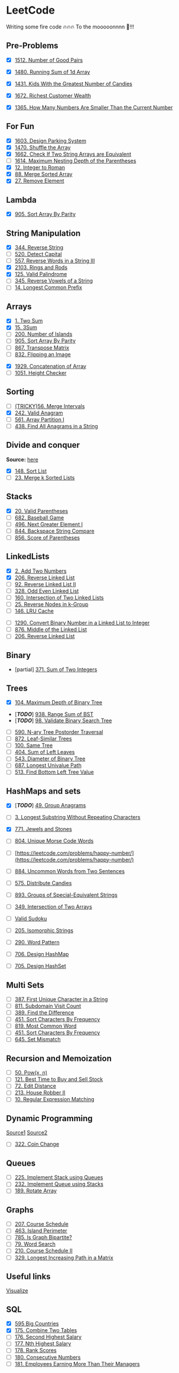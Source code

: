 # LeetCode

Writing some fire code 🔥🔥🔥 To the mooooonnnn 🚀!!!

## Pre-Problems

* [x] [1512. Number of Good Pairs](https://leetcode.com/problems/number-of-good-pairs/)
* [x] [1480. Running Sum of 1d Array](https://leetcode.com/problems/running-sum-of-1d-array/)
* [x] [1431. Kids With the Greatest Number of Candies](https://leetcode.com/problems/kids-with-the-greatest-number-of-candies/)
* [x] [1672. Richest Customer Wealth](https://leetcode.com/problems/richest-customer-wealth/)

* [x] [1365. How Many Numbers Are Smaller Than the Current Number](https://leetcode.com/problems/how-many-numbers-are-smaller-than-the-current-number/)

## For Fun

* [x] [1603. Design Parking System](https://leetcode.com/problems/design-parking-system/)
* [x] [1470. Shuffle the Array](https://leetcode.com/problems/shuffle-the-array/)
* [x] [1662. Check If Two String Arrays are Equivalent](https://leetcode.com/problems/check-if-two-string-arrays-are-equivalent/)
* [ ] [1614. Maximum Nesting Depth of the Parentheses](https://leetcode.com/problems/maximum-nesting-depth-of-the-parentheses/)
* [x] [12. Integer to Roman](https://leetcode.com/problems/integer-to-roman/description/)
* [x] [88. Merge Sorted Array](https://leetcode.com/problems/merge-sorted-array/)
* [x] [27. Remove Element](https://leetcode.com/problems/remove-element/?envType=study-plan-v2&envId=top-interview-150)

## Lambda

* [x] [905. Sort Array By Parity](https://leetcode.com/problems/sort-array-by-parity/)

## String Manipulation

* [x] [344. Reverse String](https://leetcode.com/problems/reverse-string/)
* [ ] [520. Detect Capital](https://leetcode.com/problems/detect-capital/)
* [ ] [557. Reverse Words in a String III](https://leetcode.com/problems/reverse-words-in-a-string-iii/)
* [x] [2103. Rings and Rods](https://leetcode.com/problems/rings-and-rods/)
* [x] [125. Valid Palindrome](https://leetcode.com/problems/valid-palindrome/)
* [ ] [345. Reverse Vowels of a String](https://leetcode.com/problems/reverse-vowels-of-a-string/)
* [ ] [14. Longest Common Prefix](https://leetcode.com/problems/longest-common-prefix/)

## Arrays

* [x] [1. Two Sum](https://leetcode.com/problems/two-sum/)
* [x] [15. 3Sum](https://leetcode.com/problems/3sum/submissions/)
* [ ] [200. Number of Islands](https://leetcode.com/problems/number-of-islands/)
* [ ] [905. Sort Array By Parity](https://leetcode.com/problems/sort-array-by-parity/)  
* [ ] [867. Transpose Matrix](https://leetcode.com/problems/transpose-matrix/)
* [ ] [832. Flipping an Image](https://leetcode.com/problems/flipping-an-image/)
<!-- Extra -->
* [X] [1929. Concatenation of Array](https://leetcode.com/problems/concatenation-of-array/)  
* [ ] [1051. Height Checker](https://leetcode.com/problems/height-checker/)

## Sorting

* [ ] [(TRICKY)56. Merge Intervals](https://leetcode.com/problems/merge-intervals/)
* [x] [242. Valid Anagram](https://leetcode.com/problems/valid-anagram/)
* [ ] [561. Array Partition I](https://leetcode.com/problems/array-partition-i/)
* [ ] [438. Find All Anagrams in a String](https://leetcode.com/problems/find-all-anagrams-in-a-string/)

## Divide and conquer

**Source:** [here](https://leetcode.com/explore/learn/card/recursion-ii/470/divide-and-conquer/2897/)

* [x] [148. Sort List](https://leetcode.com/problems/sort-list/)
* [ ] [23. Merge k Sorted Lists](https://leetcode.com/problems/merge-k-sorted-lists/)

## Stacks

* [x] [20. Valid Parentheses](https://leetcode.com/problems/valid-parentheses/)
* [ ] [682. Baseball Game](https://leetcode.com/problems/baseball-game/)
* [ ] [496. Next Greater Element I](https://leetcode.com/problems/next-greater-element-i/)
* [ ] [844. Backspace String Compare](https://leetcode.com/problems/backspace-string-compare/)
* [ ] [856. Score of Parentheses](https://leetcode.com/problems/score-of-parentheses/)

## LinkedLists

* [x] [2. Add Two Numbers](https://leetcode.com/problems/add-two-numbers/)
* [x] [206. Reverse Linked List](https://leetcode.com/problems/reverse-linked-list/)
* [ ] [92. Reverse Linked List II](https://leetcode.com/problems/reverse-linked-list-ii/)
* [ ] [328. Odd Even Linked List](https://leetcode.com/problems/odd-even-linked-list/)
* [ ] [160. Intersection of Two Linked Lists
](https://leetcode.com/problems/intersection-of-two-linked-lists/)
* [ ] [25. Reverse Nodes in k-Group](https://leetcode.com/problems/reverse-nodes-in-k-group/)
* [ ] [146. LRU Cache](https://leetcode.com/problems/lru-cache/)

<!-- Extra -->
* [ ] [1290. Convert Binary Number in a Linked List to Integer](https://leetcode.com/problems/convert-binary-number-in-a-linked-list-to-integer/)
* [ ] [876. Middle of the Linked List](https://leetcode.com/problems/middle-of-the-linked-list/)
* [ ] [206. Reverse Linked List](https://leetcode.com/problems/reverse-linked-list/)

## Binary  

* [partial] [371. Sum of Two Integers](https://leetcode.com/problems/sum-of-two-integers/)

## Trees

* [x] [104. Maximum Depth of Binary Tree
](https://leetcode.com/problems/maximum-depth-of-binary-tree/)
* [***TODO***] [938. Range Sum of BST](https://leetcode.com/problems/range-sum-of-bst/)
* [***TODO***] [98. Validate Binary Search Tree](https://leetcode.com/problems/validate-binary-search-tree/)
* [ ] [590. N-ary Tree Postorder Traversal](https://leetcode.com/problems/n-ary-tree-postorder-traversal/)
* [ ] [872. Leaf-Similar Trees](https://leetcode.com/problems/leaf-similar-trees/)
* [ ] [100. Same Tree](https://leetcode.com/problems/same-tree/)
* [ ] [404. Sum of Left Leaves](https://leetcode.com/problems/sum-of-left-leaves/)
* [ ] [543. Diameter of Binary Tree](https://leetcode.com/problems/diameter-of-binary-tree/)
* [ ] [687. Longest Univalue Path](https://leetcode.com/problems/longest-univalue-path/)
* [ ] [513. Find Bottom Left Tree Value](https://leetcode.com/problems/find-bottom-left-tree-value/)

## HashMaps and sets

* [X] [***TODO***] [49. Group Anagrams](https://leetcode.com/problems/group-anagrams/)
* [ ] [3. Longest Substring Without Repeating Characters](https://leetcode.com/problems/longest-substring-without-repeating-characters/)

* [x] [771. Jewels and Stones](https://leetcode.com/problems/jewels-and-stones/)
* [ ] [804. Unique Morse Code Words](https://leetcode.com/problems/unique-morse-code-words/)
* [ ] [https://leetcode.com/problems/happy-number/](https://leetcode.com/problems/happy-number/)
* [ ] [884. Uncommon Words from Two Sentences](https://leetcode.com/problems/uncommon-words-from-two-sentences/)
* [ ] [575. Distribute Candies](https://leetcode.com/problems/distribute-candies/)
* [ ] [893. Groups of Special-Equivalent Strings](https://leetcode.com/problems/groups-of-special-equivalent-strings/)
* [ ] [349. Intersection of Two Arrays](https://leetcode.com/problems/intersection-of-two-arrays/)
* [ ] [Valid Sudoku](https://leetcode.com/problems/valid-sudoku/)
* [ ] [205. Isomorphic Strings](https://leetcode.com/problems/isomorphic-strings/)
* [ ] [290. Word Pattern](https://leetcode.com/problems/word-pattern/)
* [ ] [706. Design HashMap](https://leetcode.com/problems/design-hashmap/)
* [ ] [705. Design HashSet](https://leetcode.com/problems/design-hashset/)

## Multi Sets

* [ ] [387. First Unique Character in a String](https://leetcode.com/problems/first-unique-character-in-a-string/)
* [ ] [811. Subdomain Visit Count](https://leetcode.com/problems/subdomain-visit-count/)
* [ ] [389. Find the Difference](https://leetcode.com/problems/find-the-difference/)
* [ ] [451. Sort Characters By Frequency](https://leetcode.com/problems/sort-characters-by-frequency/)
* [ ]  [819. Most Common Word](https://leetcode.com/problems/most-common-word/)
* [ ]  [451. Sort Characters By Frequency](https://leetcode.com/problems/sort-characters-by-frequency/)
* [ ]  [645. Set Mismatch](https://leetcode.com/problems/set-mismatch/)

## Recursion and Memoization

* [ ] [50. Pow(x, n)](https://leetcode.com/problems/powx-n/)
* [ ] [121. Best Time to Buy and Sell Stock](https://leetcode.com/problems/best-time-to-buy-and-sell-stock/)
* [ ] [72. Edit Distance](https://leetcode.com/problems/edit-distance/)
* [ ] [213. House Robber II](https://leetcode.com/problems/house-robber-ii/)
* [ ] [10. Regular Expression Matching](https://leetcode.com/problems/regular-expression-matching/)

## Dynamic Programming

[Source1](https://www.freecodecamp.org/news/demystifying-dynamic-programming-3efafb8d4296)
[Source2](https://hackernoon.com/dynamic-programming-python-80f944aa6e6c)

* [ ] [322. Coin Change](https://leetcode.com/problems/coin-change/)

## Queues

* [ ] [225. Implement Stack using Queues](https://leetcode.com/problems/implement-stack-using-queues/)
* [ ] [232. Implement Queue using Stacks](https://leetcode.com/problems/implement-queue-using-stacks/)
* [ ] [189. Rotate Array](https://leetcode.com/problems/rotate-array/)

## Graphs

* [ ] [207. Course Schedule](https://leetcode.com/problems/course-schedule/)
* [ ] [463. Island Perimeter](https://leetcode.com/problems/island-perimeter/)
* [ ] [785. Is Graph Bipartite?](https://leetcode.com/problems/is-graph-bipartite/)
* [ ] [79. Word Search](https://leetcode.com/problems/word-search/)
* [ ] [210. Course Schedule II](https://leetcode.com/problems/course-schedule-ii/)
* [ ] [329. Longest Increasing Path in a Matrix](https://leetcode.com/problems/longest-increasing-path-in-a-matrix/)

## Useful links

[Visualize](https://visualgo.net/en)

## SQL

* [x] [595 Big Countries](https://leetcode.com/problems/big-countries/)
* [x] [175. Combine Two Tables](https://leetcode.com/problems/combine-two-tables/)
* [ ] [176. Second Highest Salary](https://leetcode.com/problems/second-highest-salary/)
* [ ] [177. Nth Highest Salary](https://leetcode.com/problems/nth-highest-salary/)
* [ ] [178. Rank Scores](https://leetcode.com/problems/rank-scores/)
* [ ] [180. Consecutive Numbers](https://leetcode.com/problems/consecutive-numbers/)
* [ ] [181. Employees Earning More Than Their Managers](https://leetcode.com/problems/employees-earning-more-than-their-managers/)
